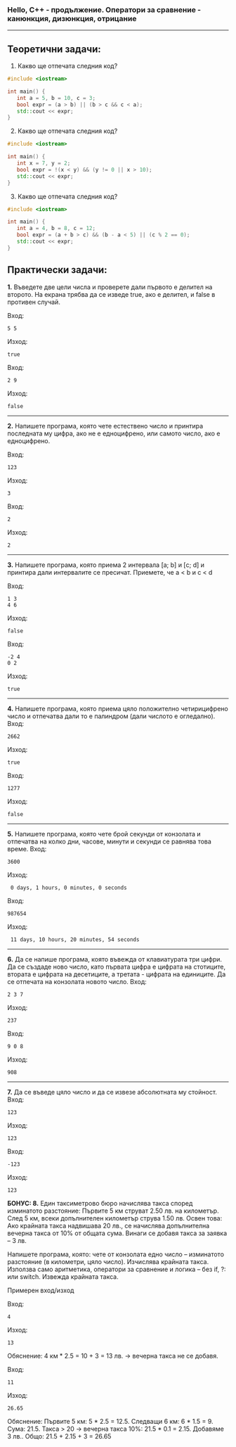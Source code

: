 
### Hello, C++ - продължение. Оператори за сравнение - канюнкция, дизюнкция, отрицание
--------------------------------------------------
Теоретични задачи:
---
1. Какво ще отпечата следния код?
 ```cpp
#include <iostream>

int main() {
    int a = 5, b = 10, c = 3;
    bool expr = (a > b) || (b > c && c < a);
    std::cout << expr;
}
```
2. Какво ще отпечата следния код?
 ```cpp
#include <iostream>

int main() {
    int x = 7, y = 2;
    bool expr = !(x < y) && (y != 0 || x > 10);
    std::cout << expr;
}
```
3. Какво ще отпечата следния код?
 ```cpp
#include <iostream>

int main() {
    int a = 4, b = 8, c = 12;
    bool expr = (a + b > c) && (b - a < 5) || (c % 2 == 0);
    std::cout << expr;
}
```

Практически задачи:
---

<b>1.</b> Въведете две цели числа и проверете дали първото е делител на второто. На екрана трябва да се изведе true, ако е делител, и false в противен случай.
     
Вход:
```
5 5
```
Изход:
```
true
```

Вход:
```
2 9
```
Изход:
```
false
```
------------------------------------------------

<b>2.</b> Напишете програма, която чете естествено число и принтира последната му цифра, ако не е едноцифрено, или самото число, ако е едноцифрено.

Вход:
```
123
```
Изход:
```
3
```

Вход:
```
2
```
Изход:
```
2
```
--------------------------------------------------

<b>3.</b> Напишете програма, която приема 2 интервала [a; b] и [c; d] и принтира дали интервалите се пресичат. Приемете, че a < b и c < d

Вход:
 ```
 1 3
 4 6
 ```
Изход:
```
false
```

Вход:
 ```
 -2 4
0 2
 ```
Изход:
```
true
```
------------------------------------------------

<b>4.</b> Напишете програма, която приема цяло положително четирицифрено число и отпечатва дали то е палиндром (дали числото е огледално).
Вход:
```
2662
```
Изход:
```
true
```

Вход:
```
1277
```
Изход:
```
false
```
------------------------------------------------

<b>5.</b> Напишете програма, която чете брой секунди от конзолата и отпечатва на колко дни, часове, минути и секунди се равнява това време.
Вход:
```
3600
```
Изход:
```
 0 days, 1 hours, 0 minutes, 0 seconds
```

Вход:
```
987654
```
Изход:
```
 11 days, 10 hours, 20 minutes, 54 seconds
```

------------------------------------------------

<b>6.</b> Да се напише програма, която въвежда от клавиатурата три цифри. Да се създаде ново число, като първата цифра е цифрата на стотиците, втората е цифрата на десетиците, а третата - цифрата на единиците. Да се отпечата на конзолата новото число.
Вход: 
```
2 3 7
```
Изход:
```
237
```

Вход: 
```
9 0 8
```
Изход:
```
908
```
-----------------------------------------------

<b>7.</b> Да се въведе цяло число и да се извезе абсолютната му стойност.
Вход: 
```
123
```
Изход:
```
123
```

Вход: 
```
-123
```
Изход:
```
123
```

 <b>БОНУС: 8.</b> Един таксиметрово бюро начислява такса според изминатото разстояние: Първите 5 км струват 2.50 лв. на километър. След 5 км, всеки допълнителен километър струва 1.50 лв. Освен това: Ако крайната такса надвишава 20 лв., се начислява допълнителна вечерна такса от 10% от общата сума. Винаги се добавя такса за заявка – 3 лв.

Напишете програма, която: чете от конзолата едно число – изминатото разстояние (в километри, цяло число). Изчислява крайната такса. Използва само аритметика, оператори за сравнение и логика – без if, ?: или switch. Извежда крайната такса.

Примерен вход/изход

Вход:
```
4
```

Изход:
```
13
```
Обяснение: 4 км * 2.5 = 10 + 3 = 13 лв. → вечерна такса не се добавя.

Вход:
```
11
```

Изход:
```
26.65
```
Обяснение: Първите 5 км: 5 * 2.5 = 12.5. Следващи 6 км: 6 * 1.5 = 9. Сума: 21.5. Такса > 20 → вечерна такса 10%: 21.5 * 0.1 = 2.15. Добавяме 3 лв.. Общо: 21.5 + 2.15 + 3 = 26.65

